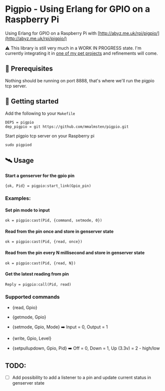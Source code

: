 # Pigpio - Using Erlang for GPIO on a Raspberry Pi

Using Erlang for GPIO on a Raspberry Pi with [http://abyz.me.uk/rpi/pigpio/](http://abyz.me.uk/rpi/pigpio/)

⚠️ This library is still very much in a WORK IN PROGRESS state. I'm currently integrating it in [one of my pet projects](https://github.com/mmalmsten/PlantWatcher) and refinements will come.

## 🐞 Prerequisites
Nothing should be running on port 8888, that's where we'll run the pigpio tcp server.

## 🚀 Getting started

Add the following to your `Makefile`

```
DEPS = pigpio
dep_pigpio = git https://github.com/mmalmsten/pigpio.git
```

Start pigpio tcp server on your Raspberry pi

```
sudo pigpiod
```

## 🛰 Usage

#### Start a genserver for the gpio pin

```
{ok, Pid} = pigpio:start_link(Gpio_pin)
```

### Examples:

#### Set pin mode to input
```
ok = pigpio:cast(Pid, {command, setmode, 0})
```

#### Read from the pin once and store in genserver state
```
ok = pigpio:cast(Pid, {read, once})
```

#### Read from the pin every N millisecond and store in genserver state
```
ok = pigpio:cast(Pid, {read, N})
```

#### Get the latest reading from pin

```
Reply = pigpio:call(Pid, read)
```

### Supported commands
- {read, Gpio}

- {getmode, Gpio}

- {setmode, Gpio, Mode} ➡️ Input = 0, Output = 1

- {write, Gpio, Level}

- {setpullupdown, Gpio, Pid} ➡️ Off = 0, Down = 1, Up (3.3v) = 2 - high/low


## TODO:
- [ ] Add possibility to add a listener to a pin and update current status in genserver state
